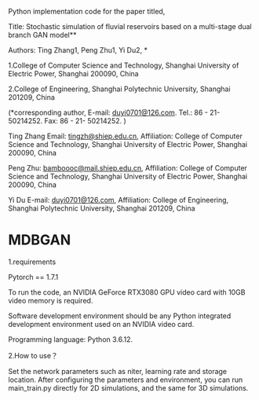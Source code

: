Python implementation code for the paper titled,

Title: Stochastic simulation of fluvial reservoirs based on a multi-stage dual branch GAN model**

Authors: Ting Zhang1, Peng Zhu1, Yi Du2, * 

1.College of Computer Science and Technology, Shanghai University of Electric Power, Shanghai 200090, China 

2.College of Engineering, Shanghai Polytechnic University, Shanghai 201209, China

(*corresponding author, E-mail: duyi0701@126.com. Tel.: 86 - 21- 50214252. Fax: 86 - 21- 50214252. )

Ting Zhang Email: tingzh@shiep.edu.cn, Affiliation: College of Computer Science and Technology, Shanghai University of Electric Power, Shanghai 200090, China

Peng Zhu: bamboooc@mail.shiep.edu.cn, Affiliation: College of Computer Science and Technology, Shanghai University of Electric Power, Shanghai 200090, China

Yi Du E-mail: duyi0701@126.com, Affiliation: College of Engineering, Shanghai Polytechnic University, Shanghai 201209, China

# MDBGAN


1.requirements

Pytorch == 1.7.1

To run the code, an NVIDIA GeForce RTX3080 GPU video card with 10GB video memory is required. 

Software development environment should be any Python integrated development environment used on an NVIDIA video card. 

Programming language: Python 3.6.12. 

2.How to use？


Set the network parameters such as niter, learning rate and storage location.  After configuring the parameters and environment, you can run main_train.py directly for 2D simulations, and the same for 3D simulations.


